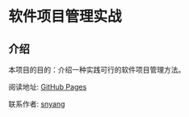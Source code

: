 # 软件项目管理实战

## 介绍

本项目的目的：介绍一种实践可行的软件项目管理方法。

阅读地址: [GitHub Pages](https://snyang.github.io/book-project-management)

联系作者: [snyang](mailto:steven_nyang@qq.com)

